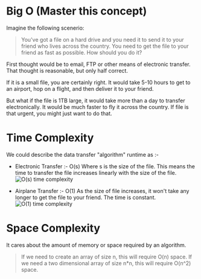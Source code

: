 # Big O (Master this concept)

Imagine the following scenerio:

>You've got a file on a hard drive and you need it to send it to your friend who lives across the country. You need to get the file to your friend as fast as possible. How should you do it?

First thought would be to email, FTP or other means of electronic transfer. That thought is reasonable, but only half correct.

If it is a small file, you are certainly right. It would take 5-10 hours to get to an airport, hop on a flight, and then deliver it to your friend.

But what if the file is 1TB large, it would take more than a day to transfer electronically. It would be much faster to fly it across the country. If file is that urgent, you might just want to do that.

# Time Complexity

We could describe the data transfer "algorithm" runtime as :-

* Electronic Transfer :- O(s) Where s is the size of the file. This means the time to transfer the file increases linearly with the size of the file.
![O(s) time complexity](https://mellowd.co.uk/ccie/wp-content/uploads/2015/10/foo1.png)

* Airplane Transfer :- O(1) As the size of file increases, it won't take any longer to get the file to your friend. The time is constant.
![O(1) time complexity](https://mellowd.co.uk/ccie/wp-content/uploads/2015/10/1.png)

# Space Complexity

It cares about the amount of memory or space required by an algorithm.

>If we need to create an array of size n, this will require O(n) space. If we need a two dimensional array of size n*n, this will require O(n^2) space.
